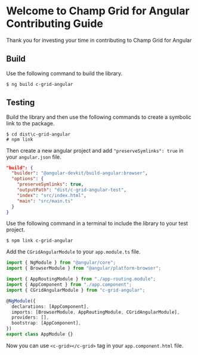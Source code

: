 # Welcome to Champ Grid for Angular Contributing Guide

Thank you for investing your time in contributing to Champ Grid for Angular

## Build

Use the following command to build the library.

```console
$ ng build c-grid-angular
```

## Testing

Build the library and then use the following commands to create a symbolic link to the package.

```console
$ cd dist\c-grid-angular
# npm link
```

Then create a new angular project and add `"preserveSymlinks": true` in your `angular.json` file.

```json
"build": {
  "builder": "@angular-devkit/build-angular:browser",
  "options": {
    "preserveSymlinks": true,
    "outputPath": "dist/c-grid-angular-test",
    "index": "src/index.html",
    "main": "src/main.ts"
  }
}
```

Use the following command in a terminal to include the library to your test project.

```console
$ npm link c-grid-angular
```

Add the `CGridAngularModule` to your `app.module.ts` file.

```ts
import { NgModule } from "@angular/core";
import { BrowserModule } from "@angular/platform-browser";

import { AppRoutingModule } from "./app-routing.module";
import { AppComponent } from "./app.component";
import { CGridAngularModule } from "c-grid-angular";

@NgModule({
  declarations: [AppComponent],
  imports: [BrowserModule, AppRoutingModule, CGridAngularModule],
  providers: [],
  bootstrap: [AppComponent],
})
export class AppModule {}
```

Now you can use `<c-grid></c-grid>` tag in your `app.component.html` file.
